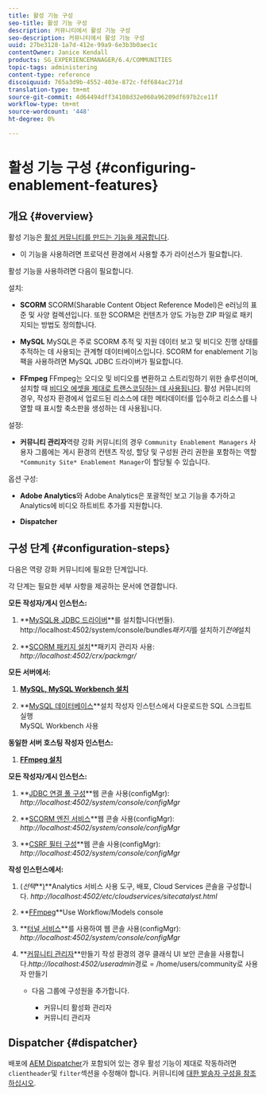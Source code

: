 ```yaml
---
title: 활성 기능 구성
seo-title: 활성 기능 구성
description: 커뮤니티에서 활성 기능 구성
seo-description: 커뮤니티에서 활성 기능 구성
uuid: 27be3128-1a7d-412e-99a9-6e3b3b0aec1c
contentOwner: Janice Kendall
products: SG_EXPERIENCEMANAGER/6.4/COMMUNITIES
topic-tags: administering
content-type: reference
discoiquuid: 765a3d9b-4552-403e-872c-fdf684ac271d
translation-type: tm+mt
source-git-commit: 4d64494dff34108d32e060a96209df697b2ce11f
workflow-type: tm+mt
source-wordcount: '448'
ht-degree: 0%

---
```



# 활성 기능 구성 {#configuring-enablement-features}

## 개요 {#overview}

활성 기능은 [활성 커뮤니티를 만드는 기능을 제공합니다](overview.md#enablement-community).

* 이 기능을 사용하려면 프로덕션 환경에서 사용할 추가 라이선스가 필요합니다.

활성 기능을 사용하려면 다음이 필요합니다.

설치:

* **SCORM** SCORM(Sharable Content Object Reference Model)은 e러닝의 표준 및 사양 컬렉션입니다. 또한 SCORM은 컨텐츠가 양도 가능한 ZIP 파일로 패키지되는 방법도 정의합니다.

* **MySQL** MySQL은 주로 SCORM 추적 및 지원 데이터 보고 및 비디오 진행 상태를 추적하는 데 사용되는 관계형 데이터베이스입니다. SCORM for enablement 기능 팩을 사용하려면 MySQL JDBC 드라이버가 필요합니다.

* **FFmpeg** FFmpeg는 오디오 및 비디오를 변환하고 스트리밍하기 위한 솔루션이며, 설치할 때 [비디오 에셋을 제대로 트랜스코딩하는 데 사용됩니다](../../help/sites-authoring/default-components-foundation.md#video). 활성 커뮤니티의 경우, 작성자 환경에서 업로드된 리소스에 대한 메타데이터를 입수하고 리소스를 나열할 때 표시할 축소판을 생성하는 데 사용됩니다.

설정:

* **커뮤니티 관리자**&#x200B;역량 강화 커뮤니티의 경우 
`Community Enablement Managers` 사용자 그룹에는 게시 환경의 컨텐츠 작성, 할당 및 구성원 관리 권한을 포함하는 역할 `*Community Site* Enablement Manager`이 할당될 수 있습니다.

옵션 구성:

* **Adobe Analytics**&#x200B;와 Adobe Analytics은 포괄적인 보고 기능을 추가하고 Analytics에 비디오 하트비트 추가를 지원합니다.

* **Dispatcher**

## 구성 단계 {#configuration-steps}

다음은 역량 강화 커뮤니티에 필요한 단계입니다.

각 단계는 필요한 세부 사항을 제공하는 문서에 연결합니다.

**모든 작성자/게시 인스턴스:**

1. **[MySQL용 JDBC 드라이버](deploy-communities.md#jdbc-driver-for-mysql)**를 설치합니다(번들). 
http://localhost:4502/system/console/bundles*패키지*를 설치하기&#x200B;*전에*설치

1. **[SCORM 패키지 설치](deploy-communities.md#scorm-package)**패키지 관리자 사용:
*http://localhost:4502/crx/packmgr/*

**모든 서버에서:**

1. **[MySQL, MySQL Workbench 설치](mysql.md)**

1. **[MySQL 데이터베이스](mysql.md#database-setup)**설치 작성자 인스턴스에서 다운로드한 SQL 스크립트 실행
\
   MySQL Workbench 사용

**동일한 서버 호스팅 작성자 인스턴스:**

1. **[FFmpeg 설치](ffmpeg.md)**

**모든 작성자/게시 인스턴스:**

1. **[JDBC 연결 풀 구성](mysql.md#configure-jdbc-connections)**웹 콘솔 사용(configMgr):
*http://localhost:4502/system/console/configMgr*

1. **[SCORM 엔진 서비스](mysql.md#aem-communities-scormengine-service)**웹 콘솔 사용(configMgr):
*http://localhost:4502/system/console/configMgr*

1. **[CSRF 필터 구성](mysql.md#adobe-granite-csrf-filter)**웹 콘솔 사용(configMgr):
*http://localhost:4502/system/console/configMgr*

**작성 인스턴스에서:**

1. (*선택***[)](analytics.md)**Analytics 서비스 사용 도구, 배포, Cloud Services 콘솔을 구성합니다.
*http://localhost:4502/etc/cloudservices/sitecatalyst.html*

1. **[FFmpeg](ffmpeg.md#configure-ffmpeg-transcoding-service)**Use Workflow/Models console

1. **[터널 서비스](deploy-communities.md#tunnel-service-on-author)**를 사용하여 웹 콘솔 사용(configMgr):
*http://localhost:4502/system/console/configMgr*

1. **[커뮤니티 관리자](users.md#creating-community-members)**만들기 작성 환경의 경우 클래식 UI 보안 콘솔을 사용합니다.*http://localhost:4502/useradmin*경로 = /home/users/community로 사용자 만들기

   * 다음 그룹에 구성원을 추가합니다.

      * 커뮤니티 활성화 관리자
      * 커뮤니티 관리자

## Dispatcher {#dispatcher}

배포에 [AEM Dispatcher](https://helpx.adobe.com/experience-manager/dispatcher/using/dispatcher.html)가 포함되어 있는 경우 활성 기능이 제대로 작동하려면 `clientheader`및 `filter`섹션을 수정해야 합니다. 커뮤니티에 [대한 발송자 구성을 참조하십시오](dispatcher.md#enablement).
